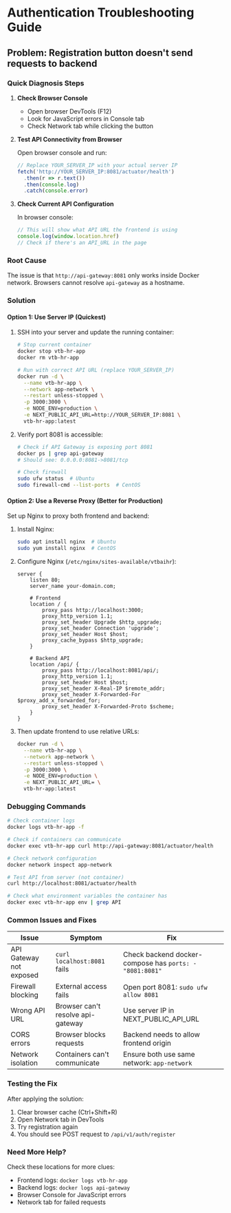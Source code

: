 # Authentication Troubleshooting Guide

## Problem: Registration button doesn't send requests to backend

### Quick Diagnosis Steps

1. **Check Browser Console**
   - Open browser DevTools (F12)
   - Look for JavaScript errors in Console tab
   - Check Network tab while clicking the button

2. **Test API Connectivity from Browser**
   
   Open browser console and run:
   ```javascript
   // Replace YOUR_SERVER_IP with your actual server IP
   fetch('http://YOUR_SERVER_IP:8081/actuator/health')
     .then(r => r.text())
     .then(console.log)
     .catch(console.error)
   ```

3. **Check Current API Configuration**
   
   In browser console:
   ```javascript
   // This will show what API URL the frontend is using
   console.log(window.location.href)
   // Check if there's an API_URL in the page
   ```

### Root Cause

The issue is that `http://api-gateway:8081` only works inside Docker network. Browsers cannot resolve `api-gateway` as a hostname.

### Solution

#### Option 1: Use Server IP (Quickest)

1. SSH into your server and update the running container:
   ```bash
   # Stop current container
   docker stop vtb-hr-app
   docker rm vtb-hr-app
   
   # Run with correct API URL (replace YOUR_SERVER_IP)
   docker run -d \
     --name vtb-hr-app \
     --network app-network \
     --restart unless-stopped \
     -p 3000:3000 \
     -e NODE_ENV=production \
     -e NEXT_PUBLIC_API_URL=http://YOUR_SERVER_IP:8081 \
     vtb-hr-app:latest
   ```

2. Verify port 8081 is accessible:
   ```bash
   # Check if API Gateway is exposing port 8081
   docker ps | grep api-gateway
   # Should see: 0.0.0.0:8081->8081/tcp
   
   # Check firewall
   sudo ufw status  # Ubuntu
   sudo firewall-cmd --list-ports  # CentOS
   ```

#### Option 2: Use a Reverse Proxy (Better for Production)

Set up Nginx to proxy both frontend and backend:

1. Install Nginx:
   ```bash
   sudo apt install nginx  # Ubuntu
   sudo yum install nginx  # CentOS
   ```

2. Configure Nginx (`/etc/nginx/sites-available/vtbaihr`):
   ```nginx
   server {
       listen 80;
       server_name your-domain.com;
       
       # Frontend
       location / {
           proxy_pass http://localhost:3000;
           proxy_http_version 1.1;
           proxy_set_header Upgrade $http_upgrade;
           proxy_set_header Connection 'upgrade';
           proxy_set_header Host $host;
           proxy_cache_bypass $http_upgrade;
       }
       
       # Backend API
       location /api/ {
           proxy_pass http://localhost:8081/api/;
           proxy_http_version 1.1;
           proxy_set_header Host $host;
           proxy_set_header X-Real-IP $remote_addr;
           proxy_set_header X-Forwarded-For $proxy_add_x_forwarded_for;
           proxy_set_header X-Forwarded-Proto $scheme;
       }
   }
   ```

3. Then update frontend to use relative URLs:
   ```bash
   docker run -d \
     --name vtb-hr-app \
     --network app-network \
     --restart unless-stopped \
     -p 3000:3000 \
     -e NODE_ENV=production \
     -e NEXT_PUBLIC_API_URL= \
     vtb-hr-app:latest
   ```

### Debugging Commands

```bash
# Check container logs
docker logs vtb-hr-app -f

# Check if containers can communicate
docker exec vtb-hr-app curl http://api-gateway:8081/actuator/health

# Check network configuration
docker network inspect app-network

# Test API from server (not container)
curl http://localhost:8081/actuator/health

# Check what environment variables the container has
docker exec vtb-hr-app env | grep API
```

### Common Issues and Fixes

| Issue | Symptom | Fix |
|-------|---------|-----|
| API Gateway not exposed | `curl localhost:8081` fails | Check backend docker-compose has `ports: - "8081:8081"` |
| Firewall blocking | External access fails | Open port 8081: `sudo ufw allow 8081` |
| Wrong API URL | Browser can't resolve api-gateway | Use server IP in NEXT_PUBLIC_API_URL |
| CORS errors | Browser blocks requests | Backend needs to allow frontend origin |
| Network isolation | Containers can't communicate | Ensure both use same network: `app-network` |

### Testing the Fix

After applying the solution:

1. Clear browser cache (Ctrl+Shift+R)
2. Open Network tab in DevTools
3. Try registration again
4. You should see POST request to `/api/v1/auth/register`

### Need More Help?

Check these locations for more clues:
- Frontend logs: `docker logs vtb-hr-app`
- Backend logs: `docker logs api-gateway`
- Browser Console for JavaScript errors
- Network tab for failed requests